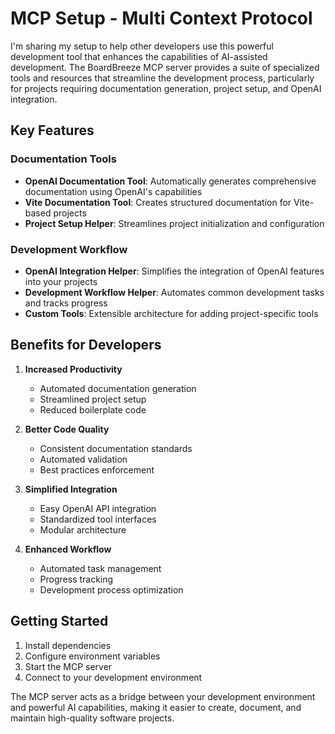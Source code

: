 # MCP Setup - Multi Context Protocol

I'm sharing my setup to help other developers use this powerful development tool that enhances the capabilities of AI-assisted development. The BoardBreeze MCP server provides a suite of specialized tools and resources that streamline the development process, particularly for projects requiring documentation generation, project setup, and OpenAI integration.

## Key Features

### Documentation Tools
- **OpenAI Documentation Tool**: Automatically generates comprehensive documentation using OpenAI's capabilities
- **Vite Documentation Tool**: Creates structured documentation for Vite-based projects
- **Project Setup Helper**: Streamlines project initialization and configuration

### Development Workflow
- **OpenAI Integration Helper**: Simplifies the integration of OpenAI features into your projects
- **Development Workflow Helper**: Automates common development tasks and tracks progress
- **Custom Tools**: Extensible architecture for adding project-specific tools

## Benefits for Developers

1. **Increased Productivity**
   - Automated documentation generation
   - Streamlined project setup
   - Reduced boilerplate code

2. **Better Code Quality**
   - Consistent documentation standards
   - Automated validation
   - Best practices enforcement

3. **Simplified Integration**
   - Easy OpenAI API integration
   - Standardized tool interfaces
   - Modular architecture

4. **Enhanced Workflow**
   - Automated task management
   - Progress tracking
   - Development process optimization

## Getting Started
1. Install dependencies
2. Configure environment variables
3. Start the MCP server
4. Connect to your development environment

The MCP server acts as a bridge between your development environment and powerful AI capabilities, making it easier to create, document, and maintain high-quality software projects.
